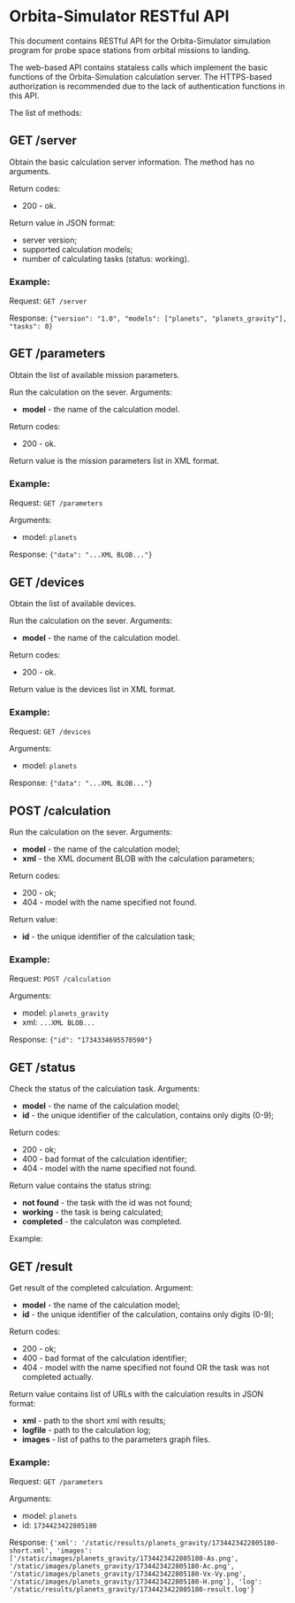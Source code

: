 # Orbita-Simulator RESTful API

This document contains RESTful API for the Orbita-Simulator simulation
program for probe space stations from orbital missions to landing.

The web-based API contains stataless calls which implement the basic
functions of the Orbita-Simulation calculation server. The HTTPS-based
authorization is recommended due to the lack of authentication
functions in this API.

The list of methods:

## GET /server

Obtain the basic calculation server information. The
method has no arguments.

Return codes:

* 200 - ok.

Return value in JSON format:

* server version;
* supported calculation models;
* number of calculating tasks (status: working).

### Example:

Request: `GET /server`

Response: `{"version": "1.0", "models": ["planets", "planets_gravity"], "tasks": 0}`

## GET /parameters

Obtain the list of available mission parameters.

Run the calculation on the sever. Arguments:

* **model** - the name of the calculation model.

Return codes:

* 200 - ok.

Return value is the mission parameters list in XML format.

### Example:

Request: `GET /parameters`

Arguments:

* model: `planets`

Response: `{"data": "...XML BLOB..."}`

## GET /devices

Obtain the list of available devices.

Run the calculation on the sever. Arguments:

* **model** - the name of the calculation model.

Return codes:

* 200 - ok.

Return value is the devices list in XML format.

### Example:

Request: `GET /devices`

Arguments:

* model: `planets`

Response: `{"data": "...XML BLOB..."}`

## POST /calculation

Run the calculation on the sever. Arguments:

* **model** - the name of the calculation model;
* **xml** - the XML document BLOB with the calculation parameters;

Return codes:

* 200 - ok;
* 404 - model with the name specified not found.

Return value:

* **id** - the unique identifier of the calculation task;

### Example:

Request: `POST /calculation`

Arguments:

* model: `planets_gravity`
* xml: `...XML BLOB...`

Response: `{"id": "1734334695570590"}`

## GET /status

Check the status of the calculation task. Arguments:

* **model** - the name of the calculation model;
* **id** - the unique identifier of the calculation, contains only digits (0-9);

Return codes:

* 200 - ok;
* 400 - bad format of the calculation identifier;
* 404 - model with the name specified not found.

Return value contains the status string:

* **not found** - the task with the id was not found;
* **working** - the task is being calculated;
* **completed** - the calculaton was completed.

Example:


## GET /result

Get result of the completed calculation. Argument:

* **model** - the name of the calculation model;
* **id** - the unique identifier of the calculation, contains only digits (0-9);

Return codes:

* 200 - ok;
* 400 - bad format of the calculation identifier;
* 404 - model with the name specified not found OR the task was not completed actually.

Return value contains list of URLs with the calculation results in
JSON format:

* **xml** - path to the short xml with results;
* **logfile** - path to the calculation log;
* **images** - list of paths to the parameters graph files.

### Example:

Request: `GET /parameters`

Arguments:

* model: `planets`
* id: `1734423422805180`

Response: `{'xml': '/static/results/planets_gravity/1734423422805180-short.xml', 'images': ['/static/images/planets_gravity/1734423422805180-As.png', '/static/images/planets_gravity/1734423422805180-Ac.png', '/static/images/planets_gravity/1734423422805180-Vx-Vy.png', '/static/images/planets_gravity/1734423422805180-H.png'], 'log': '/static/results/planets_gravity/1734423422805180-result.log'}`
